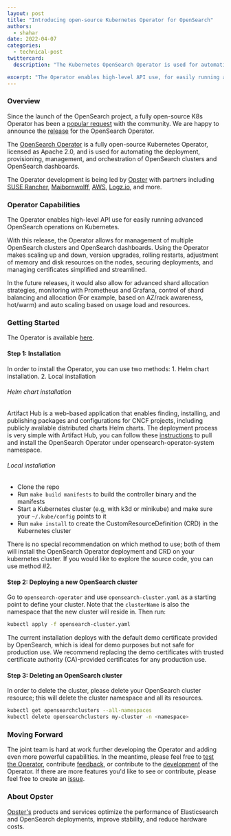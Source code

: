 ```yaml
---
layout: post
title: "Introducing open-source Kubernetes Operator for OpenSearch"
authors:
  - shahar
date: 2022-04-07
categories:
  - technical-post
twittercard:
  description: "The Kubernetes OpenSearch Operator is used for automating the deployment, provisioning, management, and orchestration of OpenSearch clusters and OpenSearch dashboards."

excerpt: "The Operator enables high-level API use, for easily running advanced OpenSearch operations on Kubernetes."
---
```



### Overview

Since the launch of the OpenSearch project, a fully open-source K8s Operator has been a [popular request](https://discuss.opendistrocommunity.dev/t/kubernetes-operator-support-for-the-fork/5267)  with the community. We are happy to announce the [release](https://github.com/Opster/opensearch-k8s-operator/releases/tag/v0.9) for the OpenSearch Operator.

The [OpenSearch Operator](https://github.com/Opster/opensearch-k8s-operator) is a fully open-source Kubernetes Operator, licensed as Apache 2.0, and is used for automating the deployment, provisioning, management, and orchestration of OpenSearch clusters and OpenSearch dashboards.

The Operator development is being led by [Opster](https://opster.com/) with partners including [SUSE Rancher](https://www.suse.com/), [Maibornwolff](https://www.maibornwolff.de/en), [AWS](https://aws.amazon.com/), [Logz.io](https://logz.io/), and more.

### Operator Capabilities

The Operator enables high-level API use for easily running advanced OpenSearch operations on Kubernetes.

With this release, the Operator allows for management of multiple OpenSearch clusters and OpenSearch dashboards. Using the Operator makes scaling up and down, version upgrades, rolling restarts, adjustment of memory and disk resources on the nodes, securing deployments, and managing certificates simplified and streamlined.

In the future releases, it would also allow for advanced shard allocation strategies, monitoring with Prometheus and Grafana, control of shard balancing and allocation (For example, based on AZ/rack awareness, hot/warm) and auto scaling based on usage load and resources.

### Getting Started
The Operator is available [here](https://github.com/Opster/opensearch-k8s-operator).

#### Step 1: Installation
In order to install the Operator, you can use two methods:
    1. Helm chart installation.
    2. Local installation

###### Helm chart installation
Artifact Hub is a web-based application that enables finding, installing, and publishing packages and configurations for CNCF projects, including publicly available distributed charts Helm charts.
The deployment process is very simple with Artifact Hub, you can follow these [instructions](https://github.com/Opster/opensearch-k8s-operator#getting-started)
to pull and install the OpenSearch Operator under opensearch-operator-system namespace.

###### Local installation
- Clone the repo
- Run `make build manifests` to build the controller binary and the manifests
- Start a Kubernetes cluster (e.g, with k3d or minikube) and make sure your `~/.kube/config` points to it
- Run `make install` to create the CustomResourceDefinition (CRD) in the Kubernetes cluster

There is no special recommendation on which method to use; both of them will install the OpenSearch Operator deployment and CRD on your kubernetes cluster. If you would like to explore the source code, you can use method #2.

#### Step 2: Deploying a new OpenSearch cluster

Go to `opensearch-operator` and use `opensearch-cluster.yaml` as a starting point to define your cluster.
Note that the `clusterName` is also the namespace that the new cluster will reside in. Then run:

```bash
kubectl apply -f opensearch-cluster.yaml
```
The current installation deploys with the default demo certificate provided by OpenSearch, which is ideal for demo purposes but not safe for production use. We recommend replacing the demo certificates with trusted certificate authority (CA)-provided certificates for any production use.

#### Step 3: Deleting an OpenSearch cluster
In order to delete the cluster, please delete your OpenSearch cluster resource; this will delete the cluster namespace and all its resources.
```bash
kubectl get opensearchclusters --all-namespaces
kubectl delete opensearchclusters my-cluster -n <namespace>
```

### Moving Forward

The joint team is hard at work further developing the Operator and adding even more powerful capabilities. In the meantime, please feel free to [test the Operator](https://github.com/Opster/opensearch-k8s-operator/blob/main/README.md#getting-started), contribute [feedback](https://github.com/Opster/opensearch-k8s-operator/issues/new), or contribute to the [development](https://github.com/Opster/opensearch-k8s-operator/blob/main/docs/designs/dev-plan.md) of the Operator. If there are more features you'd like to see or contribute, please feel free to create an [issue](https://github.com/Opster/opensearch-k8s-operator/issues/new).

### About Opster
[Opster's](https://opster.com/) products and services optimize the performance of Elasticsearch and OpenSearch deployments, improve stability, and reduce hardware costs.
